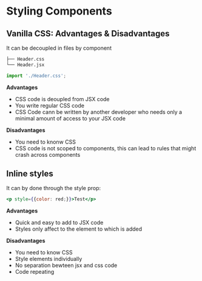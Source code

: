# Styling Components

## Vanilla CSS: Advantages & Disadvantages

It can be decoupled in files by component

```bash
├── Header.css
└── Header.jsx
```

```jsx
import './Header.css';
```

**Advantages**
* CSS code is deoupled from JSX code
* You write regular CSS code
* CSS Code cann be written by another developer who needs only a minimal amount of access to your JSX code

**Disadvantages**
* You need to knonw CSS
* CSS code is not scoped to components, this can lead to rules that might crash across components

## Inline styles
It can by done through the style prop:
```jsx
<p style={{color: red;}}>Test</p>
```

**Advantages**
* Quick and easy to add to JSX code
* Styles only affect to the element to which is added

**Disadvantages**
* You need to know CSS
* Style elements individually
* No separation bewteen jsx and css code
* Code repeating